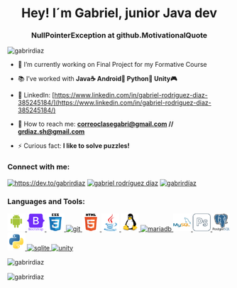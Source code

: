 <h1 align="center">Hey! I´m Gabriel, junior Java dev</h1>
<h3 align="center">NullPointerException at github.MotivationalQuote</h3>

<p align="left"> <img src="https://komarev.com/ghpvc/?username=gabrirdiaz&label=Profile%20views&color=0e75b6&style=flat" alt="gabrirdiaz" /> </p>

- 🔭 I’m currently working on Final Project for my Formative Course

- 📚 I’ve worked with **Java☕ Android📱 Python🐍 Unity🎮**

- 📝 LinkedIn: [https://www.linkedin.com/in/gabriel-rodriguez-diaz-385245184/](https://www.linkedin.com/in/gabriel-rodriguez-diaz-385245184/)

- 📧 How to reach me: **correoclasegabri@gmail.com // grdiaz.sh@gmail.com**

- ⚡ Curious fact: **I like to solve puzzles!**

<h3 align="left">Connect with me:</h3>
<p align="left">
<a href="https://dev.to/https://dev.to/gabrirdiaz" target="blank"><img align="center" src="https://cdn.jsdelivr.net/npm/simple-icons@3.0.1/icons/dev-dot-to.svg" alt="https://dev.to/gabrirdiaz" height="30" width="40" /></a>
<a href="https://linkedin.com/in/gabriel rodríguez díaz" target="blank"><img align="center" src="https://cdn.jsdelivr.net/npm/simple-icons@3.0.1/icons/linkedin.svg" alt="gabriel rodríguez díaz" height="30" width="40" /></a>
<a href="https://stackoverflow.com/users/gabrirdíaz" target="blank"><img align="center" src="https://cdn.jsdelivr.net/npm/simple-icons@3.0.1/icons/stackoverflow.svg" alt="gabrirdíaz" height="30" width="40" /></a>
</p>

<h3 align="left">Languages and Tools:</h3>
<p align="left"> <a href="https://developer.android.com" target="_blank"> <img src="https://raw.githubusercontent.com/devicons/devicon/master/icons/android/android-original-wordmark.svg" alt="android" width="40" height="40"/> </a> <a href="https://getbootstrap.com" target="_blank"> <img src="https://raw.githubusercontent.com/devicons/devicon/master/icons/bootstrap/bootstrap-plain-wordmark.svg" alt="bootstrap" width="40" height="40"/> </a> <a href="https://www.w3schools.com/css/" target="_blank"> <img src="https://raw.githubusercontent.com/devicons/devicon/master/icons/css3/css3-original-wordmark.svg" alt="css3" width="40" height="40"/> </a> <a href="https://git-scm.com/" target="_blank"> <img src="https://www.vectorlogo.zone/logos/git-scm/git-scm-icon.svg" alt="git" width="40" height="40"/> </a> <a href="https://www.w3.org/html/" target="_blank"> <img src="https://raw.githubusercontent.com/devicons/devicon/master/icons/html5/html5-original-wordmark.svg" alt="html5" width="40" height="40"/> </a> <a href="https://www.java.com" target="_blank"> <img src="https://raw.githubusercontent.com/devicons/devicon/master/icons/java/java-original.svg" alt="java" width="40" height="40"/> </a> <a href="https://www.linux.org/" target="_blank"> <img src="https://raw.githubusercontent.com/devicons/devicon/master/icons/linux/linux-original.svg" alt="linux" width="40" height="40"/> </a> <a href="https://mariadb.org/" target="_blank"> <img src="https://www.vectorlogo.zone/logos/mariadb/mariadb-icon.svg" alt="mariadb" width="40" height="40"/> </a> <a href="https://www.mysql.com/" target="_blank"> <img src="https://raw.githubusercontent.com/devicons/devicon/master/icons/mysql/mysql-original-wordmark.svg" alt="mysql" width="40" height="40"/> </a> <a href="https://www.photoshop.com/en" target="_blank"> <img src="https://raw.githubusercontent.com/devicons/devicon/master/icons/photoshop/photoshop-line.svg" alt="photoshop" width="40" height="40"/> </a> <a href="https://www.postgresql.org" target="_blank"> <img src="https://raw.githubusercontent.com/devicons/devicon/master/icons/postgresql/postgresql-original-wordmark.svg" alt="postgresql" width="40" height="40"/> </a> <a href="https://www.python.org" target="_blank"> <img src="https://raw.githubusercontent.com/devicons/devicon/master/icons/python/python-original.svg" alt="python" width="40" height="40"/> </a> <a href="https://www.scala-lang.org" target="_blank"> <a href="https://www.sqlite.org/" target="_blank"> <img src="https://www.vectorlogo.zone/logos/sqlite/sqlite-icon.svg" alt="sqlite" width="40" height="40"/> </a> <a href="https://unity.com/" target="_blank"> <img src="https://www.vectorlogo.zone/logos/unity3d/unity3d-icon.svg" alt="unity" width="40" height="40"/> </a> </p>

<p><img align="center" src="https://github-readme-stats.vercel.app/api/top-langs?username=gabrirdiaz&show_icons=true&locale=en&layout=compact" alt="gabrirdiaz" /></p>

<p><img align="center" src="https://github-readme-streak-stats.herokuapp.com/?user=gabrirdiaz&" alt="gabrirdiaz" /></p>
